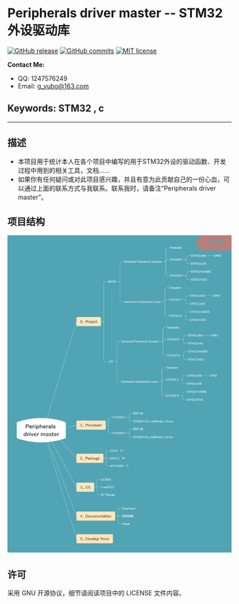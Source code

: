 # Peripherals driver master -- STM32外设驱动库

[![GitHub release](https://img.shields.io/github/release/gaoyubo/Peripherals-driver-master.svg)](https://github.com/GaoYubo/Peripherals-driver-master/releases/latest)
[![GitHub commits](https://img.shields.io/github/commits-since/gaoyubo/Peripherals-driver-master/0.0.1.svg)](https://github.com/GaoYubo/Peripherals-driver-master/commits/0.0.1)
[![MIT license](https://img.shields.io/badge/license-GNU-blue.svg)](https://github.com/GaoYubo/Peripherals-driver-master/blob/master/LICENSE)

**Contact Me:**
* QQ: 1247576249
* Email: g_yubo@163.com
## Keywords: STM32 , c
------------------------------------------------------------------------------

## 描述
- 本项目用于统计本人在各个项目中编写的用于STM32外设的驱动函数、开发过程中用到的相关工具，文档......
- 如果你有任何疑问或对此项目感兴趣，并且有意为此贡献自己的一份心血，可以通过上面的联系方式与我联系。联系我时，请备注“Peripherals driver master”。

## 项目结构
![Folder structure](https://github.com/GaoYubo/Peripherals-driver-master/blob/master/4_%20Documentation/_image/Folder%20structure.png)

## 许可

采用 GNU 开源协议，细节请阅读项目中的 LICENSE 文件内容。
